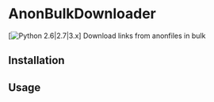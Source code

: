 # AnonBulkDownloader
[![Python 2.6|2.7|3.x](https://img.shields.io/badge/python-2.6|2.7|3.x-yellow.svg)]
Download links from anonfiles in bulk
## Installation


## Usage
